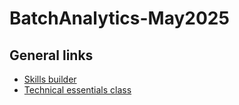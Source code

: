 # BatchAnalytics-May2025

## General links
- [Skills builder](https://skillbuilder.aws/)
- [Technical essentials class](https://explore.skillbuilder.aws/learn/courses/1851/aws-technical-essentials)
